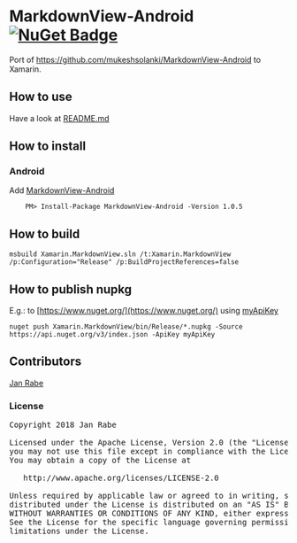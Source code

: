 # MarkdownView-Android [![NuGet Badge](https://buildstats.info/nuget/Xamarin.MarkdownView)](https://www.nuget.org/packages/Xamarin.MarkdownView/) 

Port of https://github.com/mukeshsolanki/MarkdownView-Android to Xamarin.

## How to use

Have a look at [README.md](https://github.com/mukeshsolanki/MarkdownView-Android/blob/master/README.md)

## How to install

### Android

Add [MarkdownView-Android](https://www.nuget.org/packages/MarkdownView-Android)

        PM> Install-Package MarkdownView-Android -Version 1.0.5

## How to build

    msbuild Xamarin.MarkdownView.sln /t:Xamarin.MarkdownView /p:Configuration="Release" /p:BuildProjectReferences=false

## How to publish nupkg

E.g.: to [https://www.nuget.org/](https://www.nuget.org/) using [myApiKey](https://www.nuget.org/account/apikeys)

    nuget push Xamarin.MarkdownView/bin/Release/*.nupkg -Source https://api.nuget.org/v3/index.json -ApiKey myApiKey

## Contributors

[Jan Rabe](jan.rabe@kibotu.net)

### License
<pre>
Copyright 2018 Jan Rabe

Licensed under the Apache License, Version 2.0 (the "License");
you may not use this file except in compliance with the License.
You may obtain a copy of the License at

   http://www.apache.org/licenses/LICENSE-2.0

Unless required by applicable law or agreed to in writing, software
distributed under the License is distributed on an "AS IS" BASIS,
WITHOUT WARRANTIES OR CONDITIONS OF ANY KIND, either express or implied.
See the License for the specific language governing permissions and
limitations under the License.
</pre>
